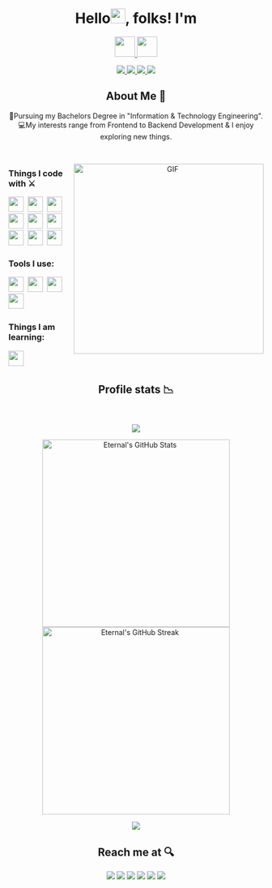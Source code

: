 <h1 align="center">
  Hello<img src="https://github.com/vikkastiwari/vikkastiwari/blob/main/img/Hi.gif" width="29px">, folks! I'm
</h1>

<p align="center"><a href="https://www.linkedin.com/in/vikas-tiwari-1b051818b/">
<img height="40px" src="https://img.shields.io/badge/-Vikas-4285D8?style=for-the-badge">
<img height="40px" src="https://img.shields.io/badge/-Tiwari-5457ff?style=for-the-badge">
</a></p> 

<p align="center"><a href="https://www.linkedin.com/in/vikas-tiwari-1b051818b/"> 
<img src="https://img.shields.io/badge/-A-4d79ff?style=for-the-badge">
<img src="https://img.shields.io/badge/-MERN-5457ff?style=for-the-badge">
<img src="https://img.shields.io/badge/-and_an-7f54ff?style=for-the-badge">
<img src="https://img.shields.io/badge/-Open_Source_Enthusiast-902eff?style=for-the-badge">
</a></p>
<h2 align="center">About Me 🚀</h2>
<p align="center">
👦Pursuing my Bachelors Degree in "Information & Technology Engineering". </br>
💻My interests range from Frontend to Backend Development & I enjoy exploring new things.
</P>

<br>
<p align="center">
<img align="right" width="375" alt="GIF" src="https://github.com/vikkastiwari/vikkastiwari/blob/main/img/dev.gif" />
</p>

<p align="center">
<h3>Things I code with ⚔️</h3>

<span><img src="https://cdn.jsdelivr.net/gh/devicons/devicon@latest/icons/javascript/javascript-original.svg" width="30px"></span>&nbsp;
<span><img src="https://github.com/vikkastiwari/vikkastiwari/blob/main/img/cpp.svg" width="30px"></span>&nbsp;
<span><img src="https://cdn.jsdelivr.net/gh/devicons/devicon@latest/icons/python/python-original.svg" width="30px"></span>&nbsp;
<span><img src="https://cdn.jsdelivr.net/gh/devicons/devicon@latest/icons/react/react-original.svg" width="30px"></span>&nbsp;
<span><img src="https://cdn.jsdelivr.net/gh/devicons/devicon@latest/icons/redux/redux-original.svg" width="30px"></span>&nbsp;
<span><img src="https://cdn.jsdelivr.net/gh/devicons/devicon@latest/icons/mysql/mysql-original.svg" width="30px"></span>&nbsp;
<span><img src="https://cdn.jsdelivr.net/gh/devicons/devicon@latest/icons/mongodb/mongodb-original.svg" width="30px"></span>&nbsp;
<span><img src="https://cdn.jsdelivr.net/gh/devicons/devicon@latest/icons/html5/html5-plain.svg" width="30px"></span>&nbsp;
<span><img src="https://cdn.jsdelivr.net/gh/devicons/devicon@latest/icons/css3/css3-plain.svg" width="30px"></span>&nbsp;

### Tools I use:
<span><img src="https://cdn.jsdelivr.net/gh/devicons/devicon@latest/icons/git/git-plain.svg" width="30px"></span>&nbsp;
<span><img src="https://github.com/vikkastiwari/vikkastiwari/blob/main/img/icons8-firebase.svg" width="30px"></span>&nbsp;
<span><img src="https://avatars.githubusercontent.com/u/10251060?s=200&v=4" width="30px"></span>&nbsp;
<span><img src="https://github.com/vikkastiwari/vikkastiwari/blob/main/img/figma.svg" width="30px"></span>&nbsp;

### Things I am learning:
<span><img src="https://cdn.jsdelivr.net/gh/devicons/devicon@latest/icons/nodejs/nodejs-original.svg" width="30px"></span>&nbsp;

</p>

<h2 align="center">Profile stats 📉</h2>
<br>
<p align="center"><img src="https://komarev.com/ghpvc/?username=vikkastiwari&style=flat-square&color=4287f5"></p>
<p align="center">
<img width="370px" alt="Eternal's GitHub Stats" src="https://github-readme-stats.vercel.app/api?username=vikkastiwari&custom_title=Overall+Activity&show_icons=true&hide_border=true&count_private=true&bg_color=ffffff00&title_color=2e7eff&text_color=878787&icon_color=2e7eff" />
<img width="370px" alt="Eternal's GitHub Streak" src="https://github-readme-streak-stats.herokuapp.com/?user=vikkastiwari&background=ffffff00&hide_border=true&stroke=878787&ring=296dda&fire=296dda&currStreakNum=878787&sideNums=878787&currStreakLabel=878787&sideLabels=878787&dates=878787" />
</p>

<!-- <p align="center"> 
 <img align="center" src="https://github-readme-stats.vercel.app/api/top-langs/?username=vikkastiwari&custom_title=Top+Language's+Used&show_icons=true&hide_border=true&count_private=true&bg_color=ffffff00&title_color=2e7eff&text_color=878787&icon_color=2e7eff" />
</p> -->

<p align="center">
<img src="https://activity-graph.herokuapp.com/graph?username=vikkastiwari&theme=dracula&bg_color=ffffff00&color=878787&line=296dda&point=ffffff00&area=true&hide_border=true">
</p>

<h2 align="center">Reach me at 🔍</h2>

<p align="center">
<a target="_blank" href="https://www.linkedin.com/in/vikas-tiwari-1b051818b/"><img src="https://img.shields.io/badge/-LinkedIn-0e76a8?style=for-the-badge&logo=LinkedIn"></a>
<a target="_blank" href="mailto:vikkastiwari56@gmail.com"><img src="https://img.shields.io/badge/-Gmail-c0392b?style=for-the-badge&logo=Gmail&logoColor=white"></a>
<!-- <a target="_blank" href="#"><img src="https://img.shields.io/badge/-Portfolio-5e5e5e?style=for-the-badge"></a> -->
<a target="_blank" href="https://www.youtube.com/channel/UCI_xIqMJa1Oirfjx5-ykylA"><img src="https://img.shields.io/badge/-Youtube-FF0000?style=for-the-badge&logo=Youtube"></a>
<a target="_blank" href="https://tiwarivikas.medium.com/"><img src="https://img.shields.io/badge/-Medium-41464c?style=for-the-badge&logo=Medium"></a>
<a target="_blank" href="https://twitter.com/vikkastiwari/"><img src="https://img.shields.io/badge/-Twitter-1ca0f1?style=for-the-badge&logo=Twitter&logoColor=white"></a>
<a target="_blank" href="https://iamvikkastiwari.web.app/"><img src="https://img.shields.io/badge/-Portfolio-2A5AD3?style=for-the-badge&logo=Opsgenie"></a>
</p>
